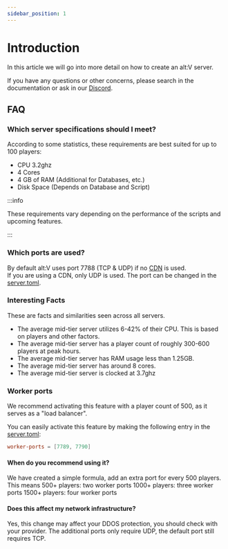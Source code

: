```yaml
---
sidebar_position: 1
---
```


# Introduction
In this article we will go into more detail on how to create an alt:V server.

If you have any questions or other concerns, please search in the documentation or ask in our [Discord](https://discord.gg/altv).

## FAQ

### Which server specifications should I meet?

According to some statistics, these requirements are best suited for up to 100 players:
- CPU 3.2ghz
- 4 Cores
- 4 GB of RAM (Additional for Databases, etc.)
- Disk Space (Depends on Database and Script)

:::info

These requirements vary depending on the performance of the scripts and upcoming features.

:::

### Which ports are used?

By default alt:V uses port 7788 (TCP & UDP) if no [CDN](../../utilities/cdn_links.mdx) is used.<br/>
If you are using a CDN, only UDP is used.
The port can be changed in the [server.toml](../getting_started/configuration_files/server_configuration.md).

### Interesting Facts

These are facts and similarities seen across all servers.

- The average mid-tier server utilizes 6-42% of their CPU. This is based on players and other factors.
- The average mid-tier server has a player count of roughly 300-600 players at peak hours.
- The average mid-tier server has RAM usage less than 1.25GB.
- The average mid-tier server has around 8 cores.
- The average mid-tier server is clocked at 3.7ghz



### Worker ports

We recommend activating this feature with a player count of 500, as it serves as a "load balancer".

You can easily activate this feature by making the following entry in the [server.toml](../getting_started/configuration_files/server_configuration.md):
```toml
worker-ports = [7789, 7790]
```

#### When do you recommend using it?
We have created a simple formula, add an extra port for every 500 players. This means
500+ players: two worker ports
1000+ players: three worker ports
1500+ players: four worker ports

#### Does this affect my network infrastructure?
Yes, this change may affect your DDOS protection, you should check with your provider. The additional ports only require UDP, the default port still requires TCP.
